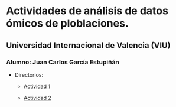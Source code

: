 # Actividades de análisis de datos ómicos de ploblaciones.

## Universidad Internacional de Valencia (VIU)

### Alumno: Juan Carlos García Estupiñán

* Directorios:

    * [Actividad 1](actividad1)

    * [Actividad 2](actividad2)

